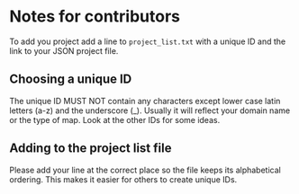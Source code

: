 
# Notes for contributors

To add you project add a line to `project_list.txt` with a unique ID and the
link to your JSON project file.

## Choosing a unique ID

The unique ID MUST NOT contain any characters except lower case latin letters
(a-z) and the underscore (_). Usually it will reflect your domain name or the
type of map. Look at the other IDs for some ideas.

## Adding to the project list file

Please add your line at the correct place so the file keeps its alphabetical
ordering. This makes it easier for others to create unique IDs.

